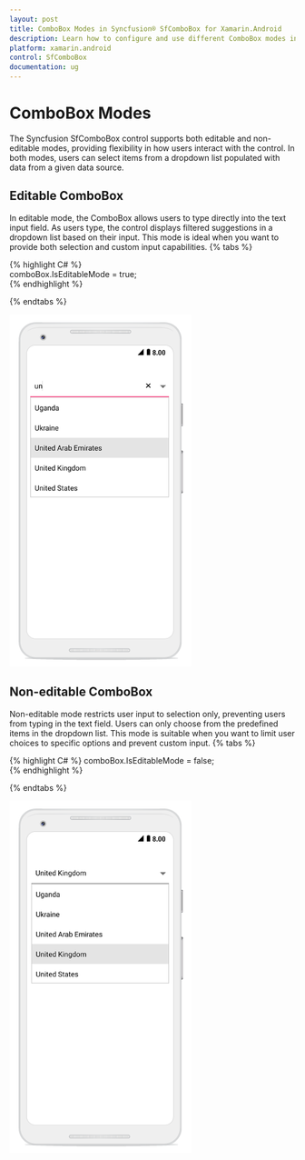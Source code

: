 ```yaml
---
layout: post
title: ComboBox Modes in Syncfusion® SfComboBox for Xamarin.Android
description: Learn how to configure and use different ComboBox modes in the Syncfusion SfComboBox control for Xamarin.Android applications
platform: xamarin.android
control: SfComboBox
documentation: ug
---
```


# ComboBox Modes

The Syncfusion SfComboBox control supports both editable and non-editable modes, providing flexibility in how users interact with the control. In both modes, users can select items from a dropdown list populated with data from a given data source.
## Editable ComboBox

In editable mode, the ComboBox allows users to type directly into the text input field. As users type, the control displays filtered suggestions in a dropdown list based on their input. This mode is ideal when you want to provide both selection and custom input capabilities.
{% tabs %}

{% highlight C# %}	
comboBox.IsEditableMode = true; 	 
{% endhighlight %}

{% endtabs %}

![Editable ComboBox](images/editable.png)
	
## Non-editable ComboBox

Non-editable mode restricts user input to selection only, preventing users from typing in the text field. Users can only choose from the predefined items in the dropdown list. This mode is suitable when you want to limit user choices to specific options and prevent custom input.
{% tabs %}

{% highlight C# %}
comboBox.IsEditableMode = false;  
{% endhighlight %}

{% endtabs %}

![Non-editable ComboBox](images/noneditable.png)
 

